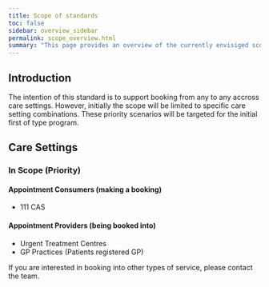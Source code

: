 ```yaml
---
title: Scope of standards
toc: false
sidebar: overview_sidebar
permalink: scope_overview.html
summary: "This page provides an overview of the currently envisiged scope for the national standards"
---
```


## Introduction

The intention of this standard is to support booking from any to any accross care settings. However, initially the scope will be limited to specific care setting combinations. These priority scenarios will be targeted for the initial first of type program.

## Care Settings
### In Scope (Priority)
#### Appointment Consumers (making a booking)
* 111 CAS

#### Appointment Providers (being booked into)
* Urgent Treatment Centres
* GP Practices (Patients registered GP)

If you are interested in booking into other types of service, please contact the team.
